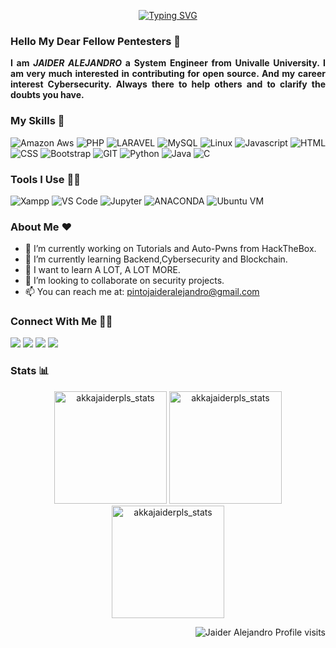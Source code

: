 <div align="justify">

  <p align="center">
        <a href="https://git.io/typing-svg"><img src="https://readme-typing-svg.demolab.com?font=Fira+Code&size=40&duration=3000&pause=20&color=9FEF00&background=111927&center=true&vCenter=true&multiline=true&width=900&height=130&lines=%24+.%2Fusr%2Fbin%2Fwhoami;%3E+Azraidix+-+xJplz" alt="Typing SVG"/></a>      
  </p>
  
  ### Hello My Dear Fellow Pentesters 👋
__I am *JAIDER ALEJANDRO* a System Engineer from Univalle University. I am very much interested in contributing for open source. And my career interest Cybersecurity. Always there to help others and to clarify the doubts you have.__

### My Skills 🚀
![Amazon Aws](https://img.shields.io/badge/amazon-aws.svg?style=for-the-badge&logo=amazon-aws&color=232F3E)
![PHP](https://img.shields.io/badge/php-%777BB4.svg?style=for-the-badge&logo=php&logoColor=white&color=777BB4)
![LARAVEL](https://img.shields.io/badge/laravel-%FF2D20.svg?style=for-the-badge&logo=laravel&logoColor=white&color=FF2D20)
![MySQL](https://img.shields.io/badge/mysql-%4479A1.svg?style=for-the-badge&logo=mysql&logoColor=white&color=4479A1)
![Linux](https://img.shields.io/badge/linux-%FCC624.svg?style=for-the-badge&logo=linux&logoColor=black&color=FCC624)
![Javascript](https://img.shields.io/badge/javscript-%F7DF1E.svg?style=for-the-badge&logo=javascript&logoColor=black&color=F7DF1E)
![HTML](https://img.shields.io/badge/html5-%3776AB.svg?style=for-the-badge&logo=html5&logoColor=white&color=E34F26)
![CSS](https://img.shields.io/badge/css3-%1572B6.svg?style=for-the-badge&logo=css3&logoColor=white&color=1572B6)
![Bootstrap](https://img.shields.io/badge/bootstrap-%3776AB.svg?style=for-the-badge&logo=bootstrap&logoColor=white&color=563D7C)
![GIT](https://img.shields.io/badge/git-%3776AB.svg?style=for-the-badge&logo=git&logoColor=white&color=F05032)
![Python](https://img.shields.io/badge/python-%3776AB.svg?style=for-the-badge&logo=python&logoColor=white&color=3776AB)
![Java](https://img.shields.io/badge/java-%7396.svg?style=for-the-badge&logo=java&logoColor=white&color=007396)
![C](https://img.shields.io/badge/c-%3776AB.svg?style=for-the-badge&logo=c&logoColor=white&color=A8B9CC)

### Tools I Use 🔧🔨
![Xampp](https://img.shields.io/badge/xampp-%FCC624.svg?style=for-the-badge&logo=xampp&logoColor=white&color=FB7A24)
![VS Code](https://img.shields.io/badge/VS%20Code-007ACC.svg?&style=for-the-badge&logo=visual-studio-code&logoColor=white)
![Jupyter](https://img.shields.io/badge/jupyter-%3776AB.svg?style=for-the-badge&logo=jupyter&logoColor=white&color=F37626)
![ANACONDA](https://img.shields.io/badge/anaconda-42B029.svg?&style=for-the-badge&logo=anaconda&logoColor=white)
![Ubuntu VM](https://img.shields.io/badge/Ubuntu%20VM-E95420.svg?style=for-the-badge&logo=ubuntu&logoColor=white)

### About Me ❤️

- 🔭 I’m currently working on Tutorials and Auto-Pwns from HackTheBox.
- 🌱 I’m currently learning Backend,Cybersecurity and Blockchain.
- 🏫 I want to learn A LOT, A LOT MORE.
- 👯 I’m looking to collaborate on security projects.
- 📫 You can reach me at: <a href="mailto:pintojaideralejandro@gmail.com">pintojaideralejandro@gmail.com</a>

### Connect With Me 🤝🤝
[<img src="https://img.shields.io/badge/Jaider Alejandro Pinto Ribera-%230077B5.svg?&style=for-the-badge&logo=linkedin&logoColor=white" />](https://bo.linkedin.com/in/jaider-alejandro-pinto-ribera-b8a213175/)
[<img src = "https://img.shields.io/badge/Jaiderpls-%2320A1F1.svg?&style=for-the-badge&logo=twitter&logoColor=white">](https://twitter.com/jaiderpls)
[<img src = "https://img.shields.io/badge/Jaider Alejandro Pinto Ribera-%181717.svg?&style=for-the-badge&logo=facebook&logoColor=white&color=1877F2">](https://www.facebook.com/jaiderpls.teja)
[<img src = "https://img.shields.io/badge/Jaiderpls-%181717.svg?&style=for-the-badge&logo=instagram&logoColor=white&color=E4405F">](https://www.instagram.com/jaiderpls/)

### Stats 📊
<p align="center"> 
  <img height="180em" src="https://github-readme-stats.vercel.app/api?username=akkajaiderpls&show_icons=true" alt="akkajaiderpls_stats" /> 
  <img height="180em" src="https://github-readme-stats.vercel.app/api/top-langs/?username=akkajaiderpls&layout=compact" alt="akkajaiderpls_stats" />
  <img height="180em" src="https://github-readme-streak-stats.herokuapp.com/?user=akkajaiderpls&" alt="akkajaiderpls_stats"/>
</p>
<p align="right"> <img src="https://komarev.com/ghpvc/?username=akkajaiderlps" alt="Jaider Alejandro Profile visits" /></p>
  
<div align="justify">
</div>
